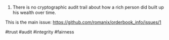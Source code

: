 

1. There is no cryptographic audit trail about how a rich person did built up his wealth over time.

This is the main issue: https://github.com/romanix/orderbook_info/issues/1

#trust #audit #integrity #fairness
